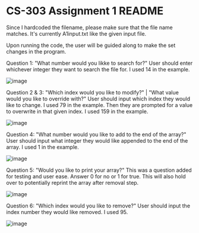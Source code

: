 # CS-303 Assignment 1 README

Since I hardcoded the filename, please make sure that the file name matches. It's currently A1input.txt like the given input file.

Upon running the code, the user will be guided along to make the set changes in the program.

Question 1: "What number would you likke to search for?"
  User should enter whichever integer they want to search the file for. I used 14 in the example.
  
![image](https://github.com/RMorrigan/CS-303/assets/158345062/b6d9ce65-590d-4858-85c9-24463c599516)

Question 2 & 3: "Which index would you like to modify?" | "What value would you like to override with?"
  User should input which index they would like to change. I used 79 in the example. 
  Then they are prompted for a value to overwrite in that given index. I used 159 in the example.
  
  ![image](https://github.com/RMorrigan/CS-303/assets/158345062/b5bb61d7-bf82-403a-9a18-0aa026b34f3c)

Question 4: "What number would you like to add to the end of the array?"
  User should input what integer they would like appended to the end of the array. I used 1 in the example.
  
  ![image](https://github.com/RMorrigan/CS-303/assets/158345062/098e4fdc-99b9-4c75-a91b-3933d2869630)

Question 5: "Would you like to print your array?" 
  This was a question added for testing and user ease. Answer 0 for no or 1 for true. This will also hold over to potentially reprint the array after removal step.
  
  ![image](https://github.com/RMorrigan/CS-303/assets/158345062/0cde6581-8dfd-47d4-8a28-3eae6235281f)

Question 6: "Which index would you like to remove?"
  User should input the index number they would like removed. I used 95.
  
  ![image](https://github.com/RMorrigan/CS-303/assets/158345062/4c7aeea5-327e-4ddb-92de-a49958a7dd64)

  
